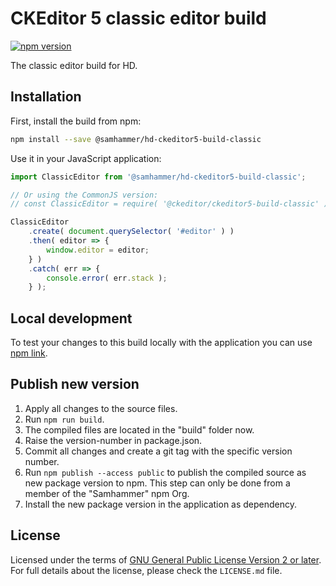 CKEditor 5 classic editor build
========================================


[![npm version](https://badge.fury.io/js/%40samhammer%2Fhd-ckeditor5-build-classic.svg)](https://www.npmjs.com/package/@samhammer/hd-ckeditor5-build-classic)

The classic editor build for HD.

## Installation

First, install the build from npm:

```bash
npm install --save @samhammer/hd-ckeditor5-build-classic
```

Use it in your JavaScript application:

```js
import ClassicEditor from '@samhammer/hd-ckeditor5-build-classic';

// Or using the CommonJS version:
// const ClassicEditor = require( '@ckeditor/ckeditor5-build-classic' );

ClassicEditor
	.create( document.querySelector( '#editor' ) )
	.then( editor => {
		window.editor = editor;
	} )
	.catch( err => {
		console.error( err.stack );
	} );
```


## Local development

To test your changes to this build locally with the application you can use [npm link](https://docs.npmjs.com/cli/link).


## Publish new version

1. Apply all changes to the source files.
2. Run `npm run build`.
3. The compiled files are located in the "build" folder now.
4. Raise the version-number in package.json.
5. Commit all changes and create a git tag with the specific version number.
6. Run `npm publish --access public` to publish the compiled source as new package version to npm. This step can only be done from a member of the "Samhammer" npm Org.
7. Install the new package version in the application as dependency.


## License

Licensed under the terms of [GNU General Public License Version 2 or later](http://www.gnu.org/licenses/gpl.html). For full details about the license, please check the `LICENSE.md` file.
